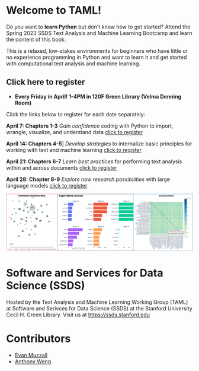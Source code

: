 # Welcome to TAML!

Do you want to **learn Python** but don't know how to get started? Attend the Spring 2023 SSDS Text Analysis and Machine Learning Bootcamp and learn the content of this book. 

This is a relaxed, low-stakes environments for beginners who have little or no experience programming in Python and want to learn it and get started with computational text analysis and machine learning. 

## Click here to register

* **Every Friday in April! 1-4PM in 120F Green Library (Velma Denning Room)** 

Click the links below to register for each date separately: 

**April 7: Chapters 1-3** _Gain confidence_ coding with Python to import, wrangle, visualize, and understand data [click to register](https://appointments.library.stanford.edu/event/10385304)

**April 14: Chapters 4-5**] _Develop strategies_ to internalize basic principles for working with text and machine learning [click to register](https://appointments.library.stanford.edu/event/10385307)

**April 21: Chapters 6-7** _Learn best practices_ for performing text analysis within and across documents [click to register](https://appointments.library.stanford.edu/event/10385314)

**April 28: Chapter 8-9** _Explore new research possibilities_ with large language models [click to register](https://appointments.library.stanford.edu/event/10385321)

![triviz](spring2023/img/triviz.png)

# Software and Services for Data Science (SSDS)
Hosted by the Text Analysis and Machine Learning Working Group (TAML) at Software and Serivces for Data Science (SSDS) at the Stanford University Cecil H. Green Library. Visit us at https://ssds.stanford.edu

# Contributors
* [Evan Muzzall](https://library.stanford.edu/people/muzzall)
* [Anthony Weng](https://www.linkedin.com/in/anthony-weng-355033178)
